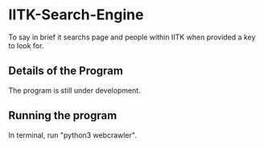 # IITK-Search-Engine
To say in brief it searchs page and people within IITK when provided a key to look for.<br>

## Details of the Program
The program is still under development.

## Running the program
In terminal, run "python3 webcrawler".<br>
